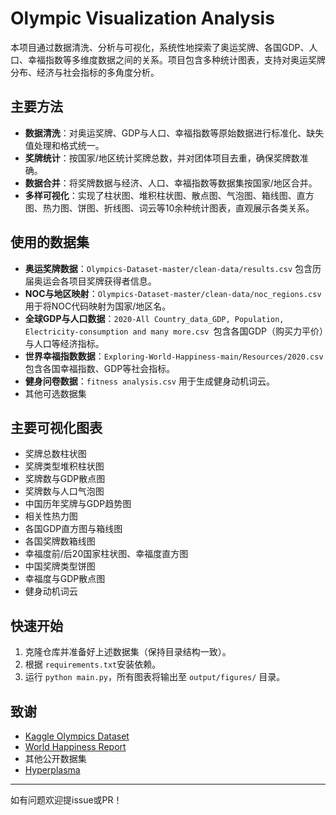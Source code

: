 # Olympic Visualization Analysis

本项目通过数据清洗、分析与可视化，系统性地探索了奥运奖牌、各国GDP、人口、幸福指数等多维度数据之间的关系。项目包含多种统计图表，支持对奥运奖牌分布、经济与社会指标的多角度分析。

## 主要方法

- **数据清洗**：对奥运奖牌、GDP与人口、幸福指数等原始数据进行标准化、缺失值处理和格式统一。
- **奖牌统计**：按国家/地区统计奖牌总数，并对团体项目去重，确保奖牌数准确。
- **数据合并**：将奖牌数据与经济、人口、幸福指数等数据集按国家/地区合并。
- **多样可视化**：实现了柱状图、堆积柱状图、散点图、气泡图、箱线图、直方图、热力图、饼图、折线图、词云等10余种统计图表，直观展示各类关系。

## 使用的数据集

- **奥运奖牌数据**：`Olympics-Dataset-master/clean-data/results.csv` 包含历届奥运会各项目奖牌获得者信息。
- **NOC与地区映射**：`Olympics-Dataset-master/clean-data/noc_regions.csv` 用于将NOC代码映射为国家/地区名。
- **全球GDP与人口数据**：`2020-All Country_data_GDP, Population, Electricity-consumption and many more.csv `包含各国GDP（购买力平价）与人口等经济指标。
- **世界幸福指数数据**：`Exploring-World-Happiness-main/Resources/2020.csv` 包含各国幸福指数、GDP等社会指标。
- **健身问卷数据**：`fitness analysis.csv` 用于生成健身动机词云。
- 其他可选数据集

## 主要可视化图表

- 奖牌总数柱状图
- 奖牌类型堆积柱状图
- 奖牌数与GDP散点图
- 奖牌数与人口气泡图
- 中国历年奖牌与GDP趋势图
- 相关性热力图
- 各国GDP直方图与箱线图
- 各国奖牌数箱线图
- 幸福度前/后20国家柱状图、幸福度直方图
- 中国奖牌类型饼图
- 幸福度与GDP散点图
- 健身动机词云

## 快速开始

1. 克隆仓库并准备好上述数据集（保持目录结构一致）。
2. 根据 `requirements.txt`安装依赖。
3. 运行 `python main.py`，所有图表将输出至 `output/figures/` 目录。

## 致谢

- [Kaggle Olympics Dataset](https://www.kaggle.com/datasets/the-guardian/olympic-games)
- [World Happiness Report](https://worldhappiness.report/)
- 其他公开数据集
- [Hyperplasma](www.hyperplasa.top)

---

如有问题欢迎提issue或PR！
